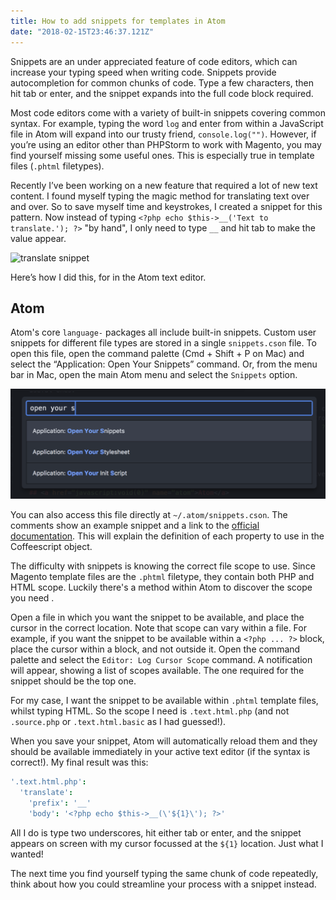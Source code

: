 ```yaml
---
title: How to add snippets for templates in Atom
date: "2018-02-15T23:46:37.121Z"
---
```


Snippets are an under appreciated feature of code editors, which can increase your typing speed when writing code. Snippets provide autocompletion for common chunks of code. Type a few characters, then hit tab or enter, and the snippet expands into the full code block required.

Most code editors come with a variety of built-in snippets covering common syntax. For example, typing the word `log` and enter from within a JavaScript file in Atom will expand into our trusty friend, `console.log("")`. However, if you’re using an editor other than PHPStorm to work with Magento, you may find yourself missing some useful ones. This is especially true in template files (`.phtml` filetypes).

Recently I’ve been working on a new feature that required a lot of new text content. I found myself typing the magic method for translating text over and over. So to save myself time and keystrokes, I created a snippet for this pattern. Now instead of typing `<?php echo $this->__('Text to translate.'); ?>` "by hand", I only need to type `__` and hit tab to make the value appear.

![translate snippet](./magento-gatsby-blog/autocomplete.gif)

Here’s how I did this, for in the Atom text editor.

## Atom

Atom's core `language-` packages all include built-in snippets. Custom user snippets for different file types are stored in a single `snippets.cson` file. To open this file, open the command palette (Cmd + Shift + P on Mac) and select the “Application: Open Your Snippets” command. Or, from the menu bar in Mac, open the main Atom menu and select the `Snippets` option.

![command palette](./command-palette.png)

You can also access this file directly at `~/.atom/snippets.cson`. The comments show an example snippet and a link to the [official documentation](http://flight-manual.atom.io/using-atom/sections/snippets/). This will explain the definition of each property to use in the Coffeescript object.

The difficulty with snippets is knowing the correct file scope to use. Since Magento template files are the `.phtml` filetype, they contain both PHP and HTML scope. Luckily there's a method within Atom to discover the scope you need .

Open a file in which you want the snippet to be available, and place the cursor in the correct location. Note that scope can vary within a file. For example, if you want the snippet to be available within a `<?php ... ?>` block, place the cursor within a block, and not outside it. Open the command palette and select the `Editor: Log Cursor Scope` command. A notification will appear, showing a list of scopes available. The one required for the snippet should be the top one.

For my case, I want the snippet to be available within `.phtml` template files, whilst typing HTML. So the scope I need is `.text.html.php` (and not `.source.php` or `.text.html.basic` as I had guessed!).

When you save your snippet, Atom will automatically reload them and they should be available immediately in your active text editor (if the syntax is correct!). My final result was this:

```coffeescript
'.text.html.php':
  'translate':
    'prefix': '__'
    'body': '<?php echo $this->__(\'${1}\'); ?>'
```

All I do is type two underscores, hit either tab or enter, and the snippet appears on screen with my cursor focussed at the `${1}` location. Just what I wanted!

The next time you find yourself typing the same chunk of code repeatedly, think about how you could streamline your process with a snippet instead.